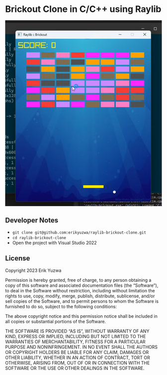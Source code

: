 # Brickout Clone in C/C++ using Raylib

![Brickout Screenshot](./screenshot.png "Brickout Screenshot")

## Developer Notes

- `git clone git@github.com:erikyuzwa/raylib-brickout-clone.git`
- `cd raylib-brickout-clone`
- Open the project with Visual Studio 2022

## License

Copyright 2023 Erik Yuzwa

Permission is hereby granted, free of charge, to any person obtaining a copy of this software and associated documentation
files (the “Software”), to deal in the Software without restriction, including without limitation the rights to use, copy,
modify, merge, publish, distribute, sublicense, and/or sell copies of the Software, and to permit persons to whom the
Software is furnished to do so, subject to the following conditions:

The above copyright notice and this permission notice shall be included in all copies or substantial portions of the
Software.

THE SOFTWARE IS PROVIDED “AS IS”, WITHOUT WARRANTY OF ANY KIND, EXPRESS OR IMPLIED, INCLUDING BUT NOT LIMITED TO THE
WARRANTIES OF MERCHANTABILITY, FITNESS FOR A PARTICULAR PURPOSE AND NONINFRINGEMENT. IN NO EVENT SHALL THE AUTHORS OR
COPYRIGHT HOLDERS BE LIABLE FOR ANY CLAIM, DAMAGES OR OTHER LIABILITY, WHETHER IN AN ACTION OF CONTRACT, TORT OR OTHERWISE,
ARISING FROM, OUT OF OR IN CONNECTION WITH THE SOFTWARE OR THE USE OR OTHER DEALINGS IN THE SOFTWARE.
